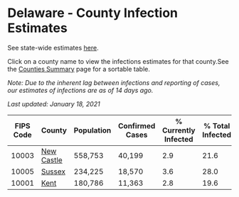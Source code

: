 # Delaware - County Infection Estimates

See state-wide estimates [here](/infections/us-de).

Click on a county name to view the infections estimates for that county.See the [Counties Summary](/infections/summary-counties) page for a sortable table.

*Note: Due to the inherent lag between infections and reporting of cases, our estimates of infections are as of 14 days ago.*

*Last updated: January 18, 2021*

|   FIPS Code |                   County |   Population |   Confirmed Cases |   % Currently Infected |   % Total Infected |
|-------------|--------------------------|--------------|-------------------|------------------------|--------------------|
|       10003 | [New Castle](new-castle) |      558,753 |            40,199 |                    2.9 |               21.6 |
|       10005 |         [Sussex](sussex) |      234,225 |            18,570 |                    3.6 |               28.0 |
|       10001 |             [Kent](kent) |      180,786 |            11,363 |                    2.8 |               19.6 |